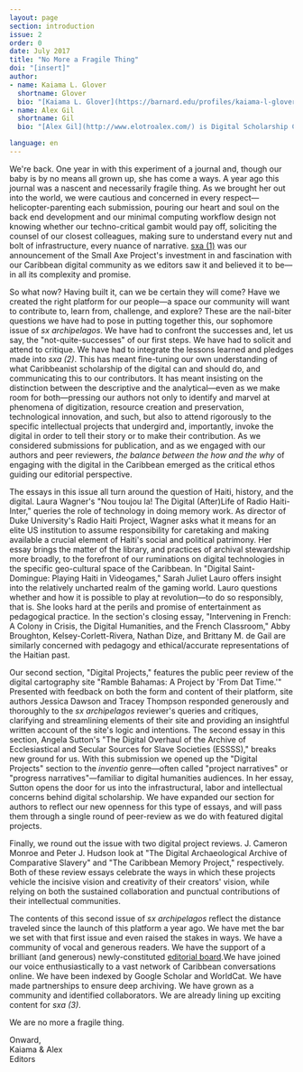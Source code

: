 ```yaml
---
layout: page
section: introduction
issue: 2
order: 0
date: July 2017
title: "No More a Fragile Thing"
doi: "[insert]"
author: 
- name: Kaiama L. Glover
  shortname: Glover
  bio: "[Kaiama L. Glover](https://barnard.edu/profiles/kaiama-l-glover) is Associate Professor of French and Africana Studies at Barnard College, Columbia University. She is the author of [Haiti Unbound: A Spiralist Challenge to the Postcolonial Canon](http://liverpooluniversitypress.co.uk/products/61903) (Liverpool UP 2010), first editor of [Marie Vieux Chauvet: Paradoxes of the Postcolonial Feminine](http://yalebooks.com/book/9780300214192/yale-french-studies-number-128) (Yale French Studies 2016), and translator of Frankétienne’s Ready to Burst (Archipelago Books 2014). She has received awards and fellowships from the National Endowment for the Humanities, the Mellon Foundation, and the Fulbright Foundation. Current projects include forthcoming translations of Marie Vieux Chauvet’s *Dance on the Volcano* (Archipelago Books) and René Depestre’s *Hadriana in All My Dreams* (Akashic Books), and the multimedia platform *In the Same Boats: Toward an Afro-Atlantic Visual Cartography*."
- name: Alex Gil
  shortname: Gil
  bio: "[Alex Gil](http://www.elotroalex.com/) is Digital Scholarship Coordinator for the Humanities and History at Columbia University Libraries. He collaborates with faculty, students and the library on the use of technologies on humanities research, pedagogy and scholarly communications. His research is focused on textual scholarship, digital humanities and Caribbean studies. Current projects include [Ed](http://elotroalex.github.io/ed/), a foundation for *sx archipelagos*; the Open Syllabus Project; a geo-bibliography of Aimé Césaire; the Translation Toolkit; and, In The Same Boats, a visualization of trans-Atlantic intersections of black intellectuals in the 20th century. He is co-founder and active member of the Global Outlook::Digital Humanities initiative, [Columbia's Group for Experimental Methods in the Humanities](http://xpmethod.plaintext.in/), and the Studio@Butler at Columbia University."

language: en
---
```


We're back. One year in with this experiment of a journal and, though our baby is by no means all grown up, she has come a ways. A year ago this journal was a nascent and necessarily fragile thing. As we brought her out into the world, we were cautious and concerned in every respect—helicopter-parenting each submission, pouring our heart and soul on the back end development and our minimal computing workflow design not knowing whether our techno-critical gambit would pay off, soliciting the counsel of our closest colleagues, making sure to understand every nut and bolt of infrastructure, every nuance of narrative. [sxa (1)]({{site.baseurl}}/issue01.html) was our announcement of the Small Axe Project's investment in and fascination with our Caribbean digital community as we editors saw it and believed it to be—in all its complexity and promise. 

So what now? Having built it, can we be certain they will come? Have we created the right platform for our people—a space our community will want to contribute to, learn from, challenge, and explore? These are the nail-biter questions we have had to pose in putting together this, our sophomore issue of *sx archipelagos*. We have had to confront the successes and, let us say, the "not-quite-successes" of our first steps. We have had to solicit and attend to critique. We have had to integrate the lessons learned and pledges made into *sxa (2)*. This has meant fine-tuning our own understanding of what Caribbeanist scholarship of the digital can and should do, and communicating this to our contributors. It has meant insisting on the distinction between the descriptive and the analytical—even as we make room for both—pressing our authors not only to identify and marvel at phenomena of digitization, resource creation and preservation, technological innovation, and such, but also to attend rigorously to the specific intellectual projects that undergird and, importantly, invoke the digital in order to tell their story or to make their contribution. As we considered submissions for publication, and as we engaged with our authors and peer reviewers, *the balance between the how and the why* of engaging with the digital in the Caribbean emerged as the critical ethos guiding our editorial perspective.

The essays in this issue all turn around the question of Haiti, history, and the digital. Laura Wagner's "Nou toujou la! The Digital (After)Life of Radio Haiti-Inter," queries the role of technology in doing memory work. As director of Duke University's Radio Haiti Project, Wagner asks what it means for an elite US institution to assume responsibility for caretaking and making available a crucial element of Haiti's social and political patrimony. Her essay brings the matter of the library, and practices of archival stewardship more broadly, to the forefront of our ruminations on digital technologies in the specific geo-cultural space of the Caribbean. In "Digital Saint-Domingue: Playing Haiti in Videogames," Sarah Juliet Lauro offers insight into the relatively uncharted realm of the gaming world. Lauro questions whether and how it is possible to play at revolution—to do so responsibly, that is. She looks hard at the perils and promise of entertainment as pedagogical practice. In the section's closing essay, "Intervening in French: A Colony in Crisis, the Digital Humanities, and the French Classroom," Abby Broughton, Kelsey-Corlett-Rivera, Nathan Dize, and Brittany M. de Gail are similarly concerned with pedagogy and ethical/accurate representations of the Haitian past. 

Our second section, "Digital Projects," features the public peer review of the digital cartography site "Ramble Bahamas: A Project by 'From Dat Time.'" Presented with feedback on both the form and content of their platform, site authors Jessica Dawson and Tracey Thompson responded generously and thoroughly to the *sx archipelagos* reviewer's queries and critiques, clarifying and streamlining elements of their site and providing an insightful written account of the site's logic and intentions. The second essay in this section, Angela Sutton's "The Digital Overhaul of the Archive of Ecclesiastical and Secular Sources for Slave Societies (ESSSS)," breaks new ground for us. With this submission we opened up the "Digital Projects" section to the *inventio* genre—often called "project narratives" or "progress narratives"—familiar to digital humanities audiences. In her essay, Sutton opens the door for us into the infrastructural, labor and intellectual concerns behind digital scholarship. We have expanded our section for authors to reflect our new openness for this type of essays, and will pass them through a single round of peer-review as we do with featured digital projects.

Finally, we round out the issue with two digital project reviews. J. Cameron Monroe and Peter J. Hudson look at  "The Digital Archaeological Archive of Comparative Slavery" and "The Caribbean Memory Project," respectively. Both of these review essays celebrate the ways in which these projects vehicle the incisive vision and creativity of their creators' vision, while relying on both the sustained collaboration and punctual contributions of their intellectual communities.

The contents of this second issue of *sx archipelagos* reflect the distance traveled since the launch of this platform a year ago. We have met the bar we set with that first issue and even raised the stakes in ways. We have a community of vocal and generous readers. We have the support of a brilliant (and generous) newly-constituted [editorial board]({{site.baseurl}}/credits.html#editorial-board).We have joined our voice enthusiastically to a vast network of Caribbean conversations online. We have been indexed by Google Scholar and WorldCat. We have made partnerships to ensure deep archiving. We have grown as a community and identified collaborators. We are already lining up exciting content for *sxa (3)*. 

We are no more a fragile thing.

Onward,  
Kaiama & Alex  
Editors